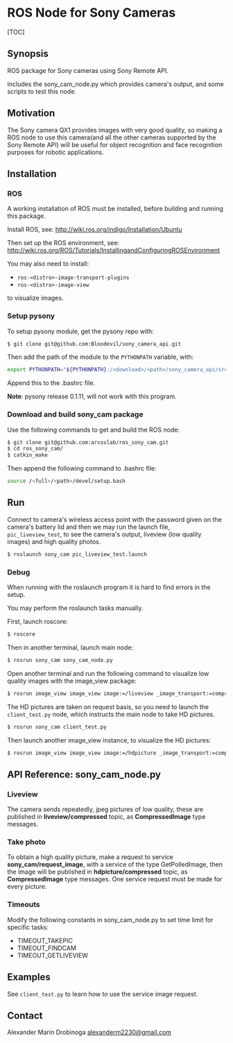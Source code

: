 # ROS Node for Sony Cameras
[TOC]
## Synopsis

ROS package for Sony cameras using Sony Remote API.

Includes the sony_cam_node.py which provides camera's output, and some scripts to test this node.


## Motivation

The Sony camera QX1 provides images with very good quality, so making a ROS node to use this camera(and all the other cameras supported by the Sony Remote API) will be useful for object recognition and face recognition purposes for robotic applications.

## Installation

### ROS

A working installation of ROS must be installed, before building and running this package.

Install ROS, see:
http://wiki.ros.org/indigo/Installation/Ubuntu

Then set up the ROS environment, see:
http://wiki.ros.org/ROS/Tutorials/InstallingandConfiguringROSEnvironment

You may also need to install:

- `ros-<distro>-image-transport-plugins`
- `ros-<distro>-image-view`

to visualize images.


### Setup pysony

To setup pysony module, get the pysony repo with:

```bash
$ git clone git@github.com:Bloodevil/sony_camera_api.git
```

Then add the path of the module to the `PYTHONPATH` variable, with:

```bash
export PYTHONPATH="${PYTHONPATH}:/<download>/<path>/sony_camera_api/src"
```

Append this to the .bashrc file.

**Note**: pysony release 0.1.11, will not work with this program.


### Download and build sony_cam package

Use the following commands to get and build the ROS node:

```bash
$ git clone git@github.com:arcoslab/ros_sony_cam.git
$ cd ros_sony_cam/
$ catkin_make
```
Then append the following command to .bashrc file:

```bash
source /<full>/<path>/devel/setup.bash
```

## Run

Connect to camera's wireless access point with the password given on the camera's battery lid and then we may run the launch file, `pic_liveview_test`, to see the camera's output, liveview (low quality images) and high quality photos.

```bash
$ roslaunch sony_cam pic_liveview_test.launch
```


### Debug

When running with the roslaunch program it is hard to find errors in the setup.

You may perform the roslaunch tasks manually.

First, launch roscore:

```bash
$ roscore
```

Then in another terminal, launch main node:

```bash
$ rosrun sony_cam sony_cam_node.py
```

Open another terminal and run the following command to visualize low quality images with the image_view package:

```bash
$ rosrun image_view image_view image:=/liveview _image_transport:=compressed
```

The HD pictures are taken on request basis, so you need to launch the `client_test.py` node, which instructs the main node to take HD pictures.

```bash
$ rosrun sony_cam client_test.py
```

Then launch another image_view instance, to visualize the HD pictures:

```bash
$ rosrun image_view image_view image:=/hdpicture _image_transport:=compressed
```


## API Reference: sony_cam_node.py

### Liveview
The camera sends repeatedly, jpeg pictures of low quality, these are published in **liveview/compressed** topic, as **CompressedImage** type messages.


### Take photo
To obtain a high quality picture, make a request to service **sony_cam/request_image**, with a service of the type GetPolledImage, then the image will be published in **hdpicture/compressed** topic, as **CompressedImage** type messages. One service request must be made for every picture.


### Timeouts

Modify the following constants in sony_cam_node.py to set time limit for specific tasks:

 - TIMEOUT_TAKEPIC
 - TIMEOUT_FINDCAM
 - TIMEOUT_GETLIVEVIEW


## Examples

See `client_test.py` to learn how to use the service image request.

## Contact

Alexander Marin Drobinoga <alexanderm2230@gmail.com>
